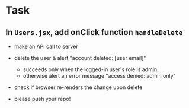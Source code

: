 # Task

## In `Users.jsx`, add onClick function `handleDelete`

- make an API call to server

- delete the user & alert "account deleted: [user email]" 
    - succeeds only when the logged-in user's role is admin 
    - otherwise alert an error message "access denied: admin only"
    
- check if browser re-renders the change upon delete

- please push your repo!

